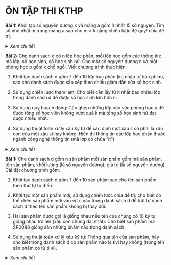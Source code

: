 # ÔN TẬP THI KTHP

**Bài 1:** Khởi tạo số nguyên dương k và mảng a gồm ít nhất 15 số nguyên. Tìm số nhỏ nhất m trong mảng a sao cho m > k bằng chiến lược đệ quy/ chia để trị.

<details>
  <summary><i>Xem chi tiết</i></summary>
  <br>
  
  **Code:**

  ```c++
  #include<bits/stdc++.h>
  using namespace std;

  void hienThiMang(int a[], int k) {
    for(int i = 0; i < k; i++) {
      cout << a[i] << " "; 
    }
    cout << endl;
  }

  void timMin(int a[], int l, int r, int &min) {
    if(l == r) {
      min = a[l];
    }
    else {
      int mid = (l + r) / 2;
      int min1 = a[l], 
        min2 = a[mid+1];
      timMin(a, l, mid, min1);
      timMin(a, mid+1, r, min2);

      min = min1 > min2 ? min2 : min1;
    }
  }

  int main() {
    int k = 15;
    int a[k] = {3,5,7,1,8,54,31,79,5,2,7,9,21,31,10};

    int m = a[0];
    timMin(a, 0, k-1, m);

    cout << "Mang: ";
    hienThiMang(a, k);

    cout << "So nho nhat trong mang: " << m << endl;

    return 0;
  }
  ```

  **Kết quả chạy:**
  
  ![image](https://user-images.githubusercontent.com/65481655/209468189-abba8b77-9f4b-4ad1-b875-958d94e1fbce.png)

</details>
  
**Bài 2:** Cho danh sách d có n lớp học phần, mỗi lớp học gồm các thông tin: mã lớp, số học sinh, số học sinh nữ. Cho một số nguyên dương n và một phòng học p gồm k chỗ ngồi. Viết chương trình thực hiện:

  1. Khởi tạo danh sách d gồm 7 đến 10 lớp học phần (ko nhập từ bàn phím), sao cho danh sách được sắp xếp theo chiều giảm dần của số học sinh.

  2. Sử dụng chiến lược tham lam: Cho biết cần lấy từ ít nhất bao nhiêu lớp trong danh sách d để được số học sinh lớn hơn n.

  3. Sử dụng quy hoạch động: Cần ghép những lớp nào vào phòng học p để được tổng số học viên không vượt quá k mà tổng số học sinh nữ đạt được nhiều nhất.

  4. Sử dụng thuật toán xử lý xâu ký tự để xác định một xâu s có phải là xâu con của một xâu st hay không. Hiển thị thông tin các lớp học phần thuộc ngành công nghệ thông tin (mã lớp có chứa “it”)

<details>
  <summary><i>Xem chi tiết</i></summary>
  <br>
  
  **Code:**

  ```c++
  #include<bits/stdc++.h>
  using namespace std;

  class LopHocPhan {
    public:
      string maLop;
      int soHS;
      int soHSNu;

      LopHocPhan(){
      }

      LopHocPhan(string a, int b, int c) {
        maLop = a;
        soHS = b;
        soHSNu = c;
      }

      void hienThi() {
        cout << setw(20) << maLop 
          << setw(20) << soHS
          << setw(20) << soHSNu << endl;
      }
  };

  int n = 8;
  LopHocPhan *ds;

  // 1

  void khoi_tao_DS() {
    ds = new LopHocPhan[n];

    ds[0] =	LopHocPhan("it6020", 73, 12);
    ds[1] =	LopHocPhan("qtlh6021", 71, 2);
    ds[2] =	LopHocPhan("kt6022", 70, 22);
    ds[3] =	LopHocPhan("qtkd6023", 68, 30);
    ds[4] =	LopHocPhan("lh6024", 66, 6);
    ds[5] =	LopHocPhan("it6025", 62, 1);
    ds[6] =	LopHocPhan("cnot6026", 60, 15);
    ds[7] =	LopHocPhan("cdt6027", 54, 10);
  }

  void tieu_de() {
    cout << setw(20) << "MA LOP" 
      << setw(20) << "SO HOC SINH"
      << setw(20) << "SO HOC SINH NU" << endl;
  }

  void hien_thi_DS(LopHocPhan *ds, int n) {
    for(int i = 0; i < n; i++) {
      ds[i].hienThi();
    }
    cout << endl;
  }

  // 2

  int so_lop_it_nhat(int m) {
    int dem = 0;
    int i = 0;

    while(i < n && m > 0) {
      if(m > 0) {
        m -= ds[i].soHS;
        dem++;
      }
      else {
        i++;
      }
    }

    return dem;
  }

  // 3

  int kq[100][1000];

  int chon_lop_vao_phong(int n, int k) {
    for(int i = 1; i <= n; i++) {
      for(int j = 1; j <= k; j++) {
        if(ds[i-1].soHS <= j) {
          int a = kq[i-1][j - ds[i-1].soHS] + ds[i-1].soHSNu;
          int b = kq[i-1][j];
          kq[i][j] = a > b ? a : b;
        }
        else {
          kq[i][j] = kq[i-1][j];
        }
      }
    }

    return kq[n][k];
  }

  void truy_vet_lop_da_chon(int n, int k) {
    int i = n, j = k;

    while(i != 0) {
      if(kq[i][j] != kq[i-1][j]) {
        ds[i-1].hienThi();
        j -= ds[i-1].soHS;
      }
      i--;
    }
  }

  // 4
  int char_in_string(char x, string s) {
    for(int i = 0; i < s.size(); i++) {
      if(s[i] == x) {
        return i;
      }
    }

    return -1;
  }

  int boyer_moore_horspool(string T, string P) {
    int count = 0,
      i = P.size(),
      v = P.size();

    while(i <= T.size()) {
      int j = i-1,
        x = v-1;

      while(P[x] == T[j] && x > -1) {
        x--;
        j--;
      }

      if(x < 0) {
        count++;
        i += v;
      }
      else {
        int k = char_in_string(T[j], P);
        if(k < 0) {
          i += v;
        }
        else {
          i += v - k - 1;
        }
      }
    }

    return count;
  }

  int main() {
    // 1
    khoi_tao_DS();
    cout << "Danh sach lop hoc phan:\n";
    tieu_de();
    hien_thi_DS(ds, n);

    // 2
    int m = 200;
    cout << "m = " << m << endl;
    cout << "So lop it nhat can lay de duoc so hoc sinh lon hon " 
      << m << " la: " << so_lop_it_nhat(m) << endl;

    // 3
    int k = 200;
    cout << "\nk = " << k << endl;
    int max = chon_lop_vao_phong(n, k);
    cout << "Cac lop duoc ghep vao phong sao cho tong so hoc vien"
      << " khong vuot qua k ma tong so hoc sinh nu nhieu nhat la: "
      << max << endl;
    cout << "Cac lop do la:\n";
    tieu_de();
    truy_vet_lop_da_chon(n, k);

    // 4
    cout << "\nCac lop hoc phan thuoc nganh cong nghe thong tin:\n";
    int count = 0;
    for(int i = 0; i < n; i++) {
      if(boyer_moore_horspool(ds[i].maLop, "it") > 0) {
        count++;
        if(count == 1) {
          tieu_de();
        }
        ds[i].hienThi();
      }
    } 
    if(count == 0) {
      cout << "KHONG CO" << endl;
    }

    return 0;
  }
  ```

  **Kết quả chạy:**
  
  <img width="600px" src="https://user-images.githubusercontent.com/65481655/209468272-d3b5d8b3-84c0-4d69-a0a0-888241cfe840.png">

</details>
  
**Bài 1:** Cho danh sách d gồm n sản phẩm mỗi sản phẩm gồm mã sản phẩm, tên sản phẩm, khối lượng (là số nguyên dương), giá trị (là số nguyên dương).
Cài đặt chương trình gồm:

  1. Khởi tạo danh sách d gồm 7 đến 10 sản phẩm sao cho tên sản phẩm theo thứ tự từ điển.

  2. Khởi tạo một sản phẩm mới, sử dụng chiến lược chia để trị: cho biết có thể chèn sản phẩm mới vào vị trí nào trong danh sách d để trật tự danh sách d theo tên sản phẩm không bị thay đổi.

  3. Hai sản phẩm được gọi là giống nhau nếu tên của chúng có 10 ký tự giống nhau trở lên (xâu con chung dài nhất). Cho biết sản phẩm mã SP0088 giống sản những phẩm nào trong danh sách.

  4. Sử dụng thuật toán xử lý xâu ký tự: Thông qua tên của sản phẩm, hãy cho biết trong danh sách d có sản phẩm nào là tivi hay không (trong tên sản phẩm có từ ti vi).

<details>
  <summary><i>Xem chi tiết</i></summary>
  <br>
  
  **Code:**

  ```c++
  #include<bits/stdc++.h>
  using namespace std;

  class SanPham {
    public:
      string maSP;
      string tenSP;
      int khoiLuong;
      int giaTri;

      SanPham(){
      };

      SanPham(string a, string b, int c, int d) {
        this->maSP = a;
        this->tenSP = b;
        this->khoiLuong = c;
        this->giaTri = d;
      }

      void hien_thi() {
        cout << setw(20) << this->maSP 
          << setw(20) << this->tenSP
          << setw(20) << this->khoiLuong 
          << setw(20) << this->giaTri << endl;
      }

      // 3
      bool sp_giong_nhau(SanPham sp) {
        int a = this->tenSP.size();
        int b = sp.tenSP.size();

        int dp[a+1][b+1];

        int start = 0, length = 0;	

        for(int i = 0; i <= a; i++) {
          for(int j = 0; j <= b; j++) {
            dp[i][j] = 0;
          }
        }

        for(int i = 1; i <= a; i++) {
          for(int j = 1; j <= b; j++) {
            if(this->tenSP[i-1] == sp.tenSP[j-1]) {
              dp[i][j] = dp[i-1][j-1] + 1;

              if(dp[i][j] > length) {
                length = dp[i][j];
                start = i - length;
              }
            }		
          }
        }

        return length >= 10 ? true : false;
      }

      // 4
      int char_in_string(char c, string s) {
        for(int i = 0; i < s.size(); i++) {
          if(s[i] == c) {
            return i;
          }
        }
        return -1;
      }

      bool boyer_moore_horspool(string p) {
        int count = 0,
          i = p.size(),
          v = p.size();

        while(i <= this->tenSP.size()) {
          int j = i-1,
            x = v-1;

          while(p[x] == this->tenSP[j] && x > -1) {
            x--;
            j--;
          }

          if(x < 0) {
            count++;
            i += v;
          }
          else {
            int k = char_in_string(this->tenSP[j], p);
            if(k < 0) {
              i += v;
            }
            else {
              i += v - k - 1;
            }
          }
        }

        return count;
      }
  };

  void tieu_de() {
    cout << setw(20) << "MA SP" 
      << setw(20) << "TEN SP"
      << setw(20) << "KHOI LUONG" 
      << setw(20) << "GIA TRI" << endl;
  }

  // 1
  int n = 7;
  SanPham *ds;

  void khoi_tao_DS() {
    ds = new SanPham[n+1];
    ds[0] = SanPham("SP01", "ban lam viec", 20, 100);
    ds[1] = SanPham("SP02", "choi lau nha", 10, 10);
    ds[2] = SanPham("SP03", "dien thoai", 7, 30);
    ds[3] = SanPham("SP04", "dieu hoa", 26, 42);
    ds[4] = SanPham("SP05", "may tinh", 8, 60);
    ds[5] = SanPham("SP06", "ti vi", 2, 120);
    ds[6] = SanPham("SP07", "tu lanh", 15, 1);
  }

  void hien_thi_DS(SanPham *ds, int n) {
    for(int i = 0; i < n; i++) {
      ds[i].hien_thi();
    }
    cout << endl;
  }

  // 2
  int tim_vi_tri_sp(SanPham sp, int l, int r) {
    if(l > r) {
      return l;
    }	

    int mid = (l + r) / 2;
    if(sp.tenSP.compare(ds[mid].tenSP) > 0) {
      return tim_vi_tri_sp(sp, mid+1, r);
    }
    else if(sp.tenSP.compare(ds[mid].tenSP) < 0) {
      return tim_vi_tri_sp(sp, l, mid-1);
    }
    else {
      return mid;
    }
  } 

  void chen_san_pham(SanPham sp, int l, int r) {
    int vi_tri = tim_vi_tri_sp(sp, 0, n-1);

    for(int j = n; j > vi_tri; j--) {
      ds[j] = ds[j-1];
    }

    ds[vi_tri] = sp;
    n++;
  }

  // 3
  void tim_sp_giong() {
    SanPham sp2 = SanPham("SP0088", "choi lau nha da nang", 20, 12);
    cout << "San pham ma SP0088:\n";
    sp2.hien_thi();
    int count = 0;
    for(int i = 0; i < n; i++) {
      if(sp2.sp_giong_nhau(ds[i])) {
        count++;
        cout << "San pham SP0088 giong voi san pham:\n";
        ds[i].hien_thi();
      }
    }
    if(count == 0) {
      cout << "San pham SP0088 KHONG giong voi san pham nao trong ds.\n";
    }
  }

  void tim_sp_ten_ti_vi() {
    int count = 0;
    for(int i = 0; i < n; i++) {
      if(ds[i].boyer_moore_horspool("ti vi") > 0) {
        count++;
        cout << "\nSan pham ten ti vi trong ds:\n";
        ds[i].hien_thi();
      }
    }

    if(count == 0) {
      cout << "\nTrong danh sach khong co sp ten ti vi.\n";
    }
  }

  int main() {
    khoi_tao_DS();
    cout << "Danh sach san pham theo thu tu tu dien:\n";
    tieu_de();
    hien_thi_DS(ds, n);

    SanPham sp = SanPham("SP08", "may giat", 20, 12);
    cout << "Khoi tao san pham:\n";
    sp.hien_thi();
    cout << "Danh sach sau khi chen sp:\n";
    chen_san_pham(sp, 0, n-1);
    tieu_de();
    hien_thi_DS(ds, n);

    tim_sp_giong();

    tim_sp_ten_ti_vi();

    return 0;
  }
  ```

  **Kết quả chạy:**
  
  <img width="600px" src="https://user-images.githubusercontent.com/65481655/209468380-21d3e8eb-4cfd-4bc5-826e-7ba12ec695a7.png">

</details>
  
